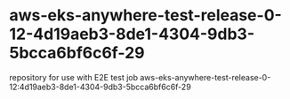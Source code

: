 # aws-eks-anywhere-test-release-0-12-4d19aeb3-8de1-4304-9db3-5bcca6bf6c6f-29
repository for use with E2E test job aws-eks-anywhere-test-release-0-12:4d19aeb3-8de1-4304-9db3-5bcca6bf6c6f-29
